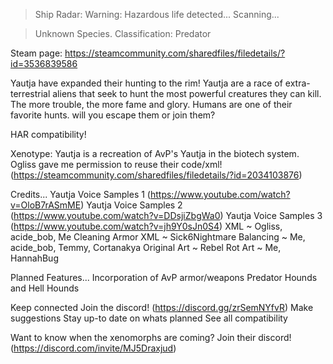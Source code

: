>Ship Radar:
>Warning: Hazardous life detected...
>Scanning...

>Unknown Species.
>Classification: Predator

Steam page: https://steamcommunity.com/sharedfiles/filedetails/?id=3536839586

Yautja have expanded their hunting to the rim!
Yautja are a race of extra-terrestrial aliens that seek to hunt the most powerful creatures they can kill. The more trouble, the more fame and glory. Humans are one of their favorite hunts. will you escape them or join them?

HAR compatibility!

Xenotype: Yautja is a recreation of AvP's Yautja in the biotech system. Ogliss gave me permission to reuse their code/xml! (https://steamcommunity.com/sharedfiles/filedetails/?id=2034103876)

Credits...
Yautja Voice Samples 1 (https://www.youtube.com/watch?v=OloB7rASmME)
Yautja Voice Samples 2 (https://www.youtube.com/watch?v=DDsjiZbgWa0)
Yautja Voice Samples 3 (https://www.youtube.com/watch?v=jh9Y0sJn0S4)
XML ~ Ogliss, acide_bob, Me
Cleaning Armor XML ~ Sick6Nightmare
Balancing ~ Me, acide_bob, Temmy, Cortanakya
Original Art ~ Rebel Rot
Art ~ Me, HannahBug

Planned Features...
Incorporation of AvP armor/weapons
Predator Hounds and Hell Hounds

Keep connected
Join the discord! (https://discord.gg/zrSemNYfvR)
Make suggestions
Stay up-to date on whats planned
See all compatibility

Want to know when the xenomorphs are coming?
Join their discord! (https://discord.com/invite/MJ5Draxjud)
